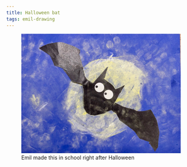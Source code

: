 ```yaml
---
title: Halloween bat
tags: emil-drawing
---
```

<figure>
<img src="/img/emil-drawing/IMG_3004D.jpg" alt="A friendly black bat with big white eyes in front of a dark blue background" >
<figcaption>Emil made this in school right after Halloween</figcaption>
</figure>
